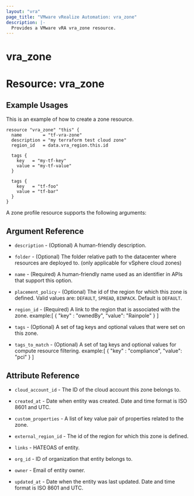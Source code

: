 ```yaml
---
layout: "vra"
page_title: "VMware vRealize Automation: vra_zone"
description: |-
  Provides a VMware vRA vra_zone resource.
---
```


# vra_zone
# Resource: vra_zone
## Example Usages
This is an example of how to create a zone resource.

```hcl
resource "vra_zone" "this" {
  name        = "tf-vra-zone"
  description = "my terraform test cloud zone"
  region_id   = data.vra_region.this.id

  tags {
    key   = "my-tf-key"
    value = "my-tf-value"
  }

  tags {
    key   = "tf-foo"
    value = "tf-bar"
  }
}
```

A zone profile resource supports the following arguments:

## Argument Reference

* `description` - (Optional) A human-friendly description.

* `folder` - (Optional) The folder relative path to the datacenter where resources are deployed to. (only applicable for vSphere cloud zones)

* `name` - (Required) A human-friendly name used as an identifier in APIs that support this option.

* `placement_policy` - (Optional) The id of the region for which this zone is defined. Valid values are: `DEFAULT`, `SPREAD`, `BINPACK`. Default is `DEFAULT`.

* `region_id` - (Required) A link to the region that is associated with the zone.                      example:[ { "key" : "ownedBy", "value": "Rainpole" } ]

* `tags` - (Optional) A set of tag keys and optional values that were set on this zone.

* `tags_to_match` - (Optional) A set of tag keys and optional values for compute resource filtering.
                   example:[ { "key" : "compliance", "value": "pci" } ]

## Attribute Reference

* `cloud_account_id` - The ID of the cloud account this zone belongs to.

* `created_at` - Date when  entity was created. Date and time format is ISO 8601 and UTC.

* `custom_properties` - A list of key value pair of properties related to the zone.

* `external_region_id` - The id of the region for which this zone is defined.

* `links` - HATEOAS of entity.

* `org_id` - ID of organization that entity belongs to.

* `owner` - Email of entity owner.

* `updated_at` - Date when the entity was last updated. Date and time format is ISO 8601 and UTC.
